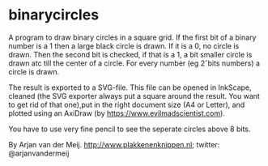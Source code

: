 # binarycircles
A program to draw binary circles in a square grid. If the first bit of a binary number is a 1 then a large black circle is drawn. If it is a 0, no circle is drawn. Then the second bit is checked, if that is a 1, a bit smaller circle is drawn atc till the center of a circle. For every number (eg 2ˆbits numbers) a circle is drawn.

The result is exported to a SVG-file. This file can be opened in InkScape, cleaned (the SVG exporter always put a square around the result. You want to get rid of that one),put in the right document size (A4 or Letter), and plotted using an AxiDraw (by https://www.evilmadscientist.com). 

You have to use very fine pencil to see the seperate circles above 8 bits.

By Arjan van der Meij. http://www.plakkenenknippen.nl; twitter: @arjanvandermeij
